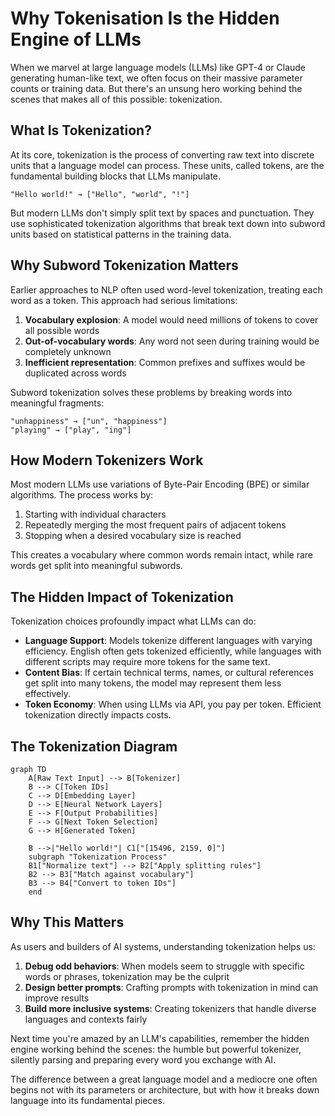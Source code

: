 # Why Tokenisation Is the Hidden Engine of LLMs

When we marvel at large language models (LLMs) like GPT-4 or Claude generating human-like text, we often focus on their massive parameter counts or training data. But there's an unsung hero working behind the scenes that makes all of this possible: tokenization.

## What Is Tokenization?

At its core, tokenization is the process of converting raw text into discrete units that a language model can process. These units, called tokens, are the fundamental building blocks that LLMs manipulate.

```
"Hello world!" → ["Hello", "world", "!"]
```

But modern LLMs don't simply split text by spaces and punctuation. They use sophisticated tokenization algorithms that break text down into subword units based on statistical patterns in the training data.

## Why Subword Tokenization Matters

Earlier approaches to NLP often used word-level tokenization, treating each word as a token. This approach had serious limitations:

1. **Vocabulary explosion**: A model would need millions of tokens to cover all possible words
2. **Out-of-vocabulary words**: Any word not seen during training would be completely unknown
3. **Inefficient representation**: Common prefixes and suffixes would be duplicated across words

Subword tokenization solves these problems by breaking words into meaningful fragments:

```
"unhappiness" → ["un", "happiness"]
"playing" → ["play", "ing"]
```

## How Modern Tokenizers Work

Most modern LLMs use variations of Byte-Pair Encoding (BPE) or similar algorithms. The process works by:

1. Starting with individual characters
2. Repeatedly merging the most frequent pairs of adjacent tokens
3. Stopping when a desired vocabulary size is reached

This creates a vocabulary where common words remain intact, while rare words get split into meaningful subwords.

## The Hidden Impact of Tokenization

Tokenization choices profoundly impact what LLMs can do:

- **Language Support**: Models tokenize different languages with varying efficiency. English often gets tokenized efficiently, while languages with different scripts may require more tokens for the same text.
- **Content Bias**: If certain technical terms, names, or cultural references get split into many tokens, the model may represent them less effectively.
- **Token Economy**: When using LLMs via API, you pay per token. Efficient tokenization directly impacts costs.

## The Tokenization Diagram

```mermaid
graph TD
    A[Raw Text Input] --> B[Tokenizer]
    B --> C[Token IDs]
    C --> D[Embedding Layer]
    D --> E[Neural Network Layers]
    E --> F[Output Probabilities]
    F --> G[Next Token Selection]
    G --> H[Generated Token]
    
    B -->|"Hello world!"| C1["[15496, 2159, 0]"]
    subgraph "Tokenization Process"
    B1["Normalize text"] --> B2["Apply splitting rules"]
    B2 --> B3["Match against vocabulary"]
    B3 --> B4["Convert to token IDs"]
    end
```

## Why This Matters

As users and builders of AI systems, understanding tokenization helps us:

1. **Debug odd behaviors**: When models seem to struggle with specific words or phrases, tokenization may be the culprit
2. **Design better prompts**: Crafting prompts with tokenization in mind can improve results
3. **Build more inclusive systems**: Creating tokenizers that handle diverse languages and contexts fairly

Next time you're amazed by an LLM's capabilities, remember the hidden engine working behind the scenes: the humble but powerful tokenizer, silently parsing and preparing every word you exchange with AI.

The difference between a great language model and a mediocre one often begins not with its parameters or architecture, but with how it breaks down language into its fundamental pieces. 
